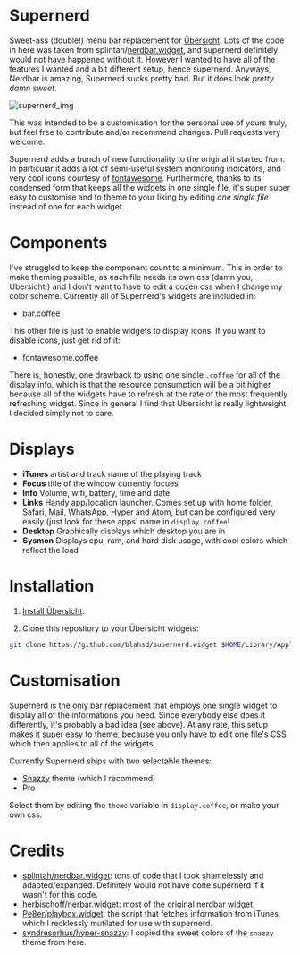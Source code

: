 # Supernerd

Sweet-ass (double!) menu bar replacement for  [Übersicht](http://tracesof.net/uebersicht/). Lots of the code in here was taken from splintah/[nerdbar.widget](https://github.com/splintah/nerdbar.widget), and supernerd definitely would not have happened without it. However I wanted to have all of the features I wanted and a bit different setup, hence supernerd. Anyways, Nerdbar is amazing, Supernerd sucks pretty bad. But it does look *pretty damn sweet*.

![supernerd_img](./screenshot.png)

This was intended to be a customisation for the personal use of yours truly, but feel free to contribute and/or recommend changes. Pull requests very welcome.

Supernerd adds a bunch of new functionality to the original it started from. In particular it adds a lot of semi-useful system monitoring indicators, and very cool icons courtesy of [fontawesome](http://fontawesome.com). Furthermore, thanks to its condensed form that keeps all the widgets in one single file, it's super super easy to customise and to theme to your liking by editing *one single file* instead of one for each widget.

# Components
I've struggled to keep the component count to a minimum. This in order to make theming possible, as each file needs its own css (damn you, Ubersicht!) and I don't want to have to edit a dozen css when I change my color scheme. Currently all of Supernerd's widgets are included in:

* bar.coffee

This other file is just to enable widgets to display icons. If you want to disable icons, just get rid of it:

* fontawesome.coffee

There is, honestly, one drawback to using one single `.coffee` for all of the display info, which is that the resource consumption will be a bit higher because all of the widgets have to refresh at the rate of the most frequently refreshing widget. Since in general I find that Ubersicht is really lightweight, I decided simply not to care.

# Displays
* **iTunes**  artist and track name of the playing track
* **Focus**   title of the window currently focues
* **Info**    Volume, wifi, battery, time and date
* **Links**   Handy app/location launcher. Comes set up with home folder, Safari, Mail, WhatsApp, Hyper and Atom, but can be configured very easily (just look for these apps' name in `display.coffee`!
* **Desktop** Graphically displays which desktop you are in
* **Sysmon**  Displays cpu, ram, and hard disk usage, with cool colors which reflect the load

# Installation
1. [Install Übersicht](http://tracesof.net/uebersicht/).

2. Clone this repository to your Übersicht widgets:

```bash
git clone https://github.com/blahsd/supernerd.widget $HOME/Library/Application\ Support/Übersicht/widgets
```

# Customisation
Supernerd is the only bar replacement that employs one single widget to display all of the informations you need. Since everybody else does it differently, it's probably a bad idea (see above). At any rate, this setup makes it super  easy to theme, because you only have to edit one file's CSS which then applies to all of the widgets.

Currently Supernerd ships with two selectable themes:
* [Snazzy](https://github.com/sindresorhus/hyper-snazzy) theme (which I recommend)
* Pro

Select them by editing the `theme` variable in `display.coffee`, or make your own css.

# Credits
* [splintah/nerdbar.widget](https://github.com/splintah/nerdbar.widget): tons of code that I took shamelessly and adapted/expanded. Definitely would not have done supernerd if it wasn't for this code.
* [herbischoff/nerbar.widget](https://github.com/herrbischoff/nerdbar.widget): most of the original nerdbar widget.
* [Pe8er/playbox.widget](https://github.com/Pe8er/Playbox.widget): the script that fetches information from iTunes, which I recklessly mutilated for use with supernerd.
* [syndresorhus/hyper-snazzy](https://github.com/sindresorhus/hyper-snazzy): I copied the sweet colors of the `snazzy` theme from here.
